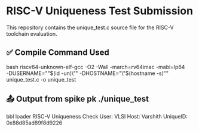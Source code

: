 # RISC-V Uniqueness Test Submission

This repository contains the unique_test.c source file for the RISC-V toolchain evaluation.

## ✅ Compile Command Used

bash
riscv64-unknown-elf-gcc -O2 -Wall -march=rv64imac -mabi=lp64 \
-DUSERNAME="\"$(id -un)\"" -DHOSTNAME="\"$(hostname -s)\"" \
unique_test.c -o unique_test


## 📤 Output from spike pk ./unique_test
bbl loader
RISC-V Uniqueness Check
User: VLSI
Host: Varshith
UniqueID: 0x88d85ad89f8d9226
